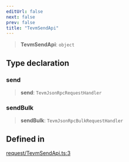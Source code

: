 ```yaml
---
editUrl: false
next: false
prev: false
title: "TevmSendApi"
---
```


> **TevmSendApi**: `object`

## Type declaration

### send

> **send**: `TevmJsonRpcRequestHandler`

### sendBulk

> **sendBulk**: `TevmJsonRpcBulkRequestHandler`

## Defined in

[request/TevmSendApi.ts:3](https://github.com/qbzzt/tevm-monorepo/blob/main/packages/decorators/src/request/TevmSendApi.ts#L3)
